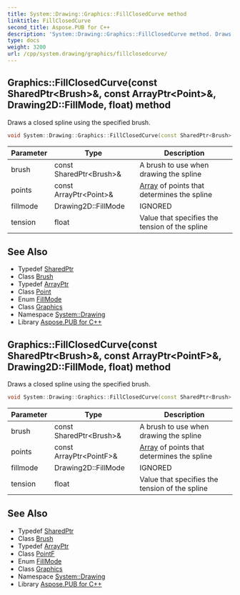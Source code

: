 ```yaml
---
title: System::Drawing::Graphics::FillClosedCurve method
linktitle: FillClosedCurve
second_title: Aspose.PUB for C++
description: 'System::Drawing::Graphics::FillClosedCurve method. Draws a closed spline using the specified brush in C++.'
type: docs
weight: 3200
url: /cpp/system.drawing/graphics/fillclosedcurve/
---
```

## Graphics::FillClosedCurve(const SharedPtr\<Brush\>\&, const ArrayPtr\<Point\>\&, Drawing2D::FillMode, float) method


Draws a closed spline using the specified brush.

```cpp
void System::Drawing::Graphics::FillClosedCurve(const SharedPtr<Brush> &brush, const ArrayPtr<Point> &points, Drawing2D::FillMode fillmode=Drawing2D::FillMode::Alternate, float tension=0.5f)
```


| Parameter | Type | Description |
| --- | --- | --- |
| brush | const SharedPtr\<Brush\>\& | A brush to use when drawing the spline |
| points | const ArrayPtr\<Point\>\& | [Array](../../../system/array/) of points that determines the spline |
| fillmode | Drawing2D::FillMode | IGNORED |
| tension | float | Value that specifies the tension of the spline |

## See Also

* Typedef [SharedPtr](../../../system/sharedptr/)
* Class [Brush](../../brush/)
* Typedef [ArrayPtr](../../../system/arrayptr/)
* Class [Point](../../point/)
* Enum [FillMode](../../../system.drawing.drawing2d/fillmode/)
* Class [Graphics](../)
* Namespace [System::Drawing](../../)
* Library [Aspose.PUB for C++](../../../)
## Graphics::FillClosedCurve(const SharedPtr\<Brush\>\&, const ArrayPtr\<PointF\>\&, Drawing2D::FillMode, float) method


Draws a closed spline using the specified brush.

```cpp
void System::Drawing::Graphics::FillClosedCurve(const SharedPtr<Brush> &brush, const ArrayPtr<PointF> &points, Drawing2D::FillMode fillmode=Drawing2D::FillMode::Alternate, float tension=0.5f)
```


| Parameter | Type | Description |
| --- | --- | --- |
| brush | const SharedPtr\<Brush\>\& | A brush to use when drawing the spline |
| points | const ArrayPtr\<PointF\>\& | [Array](../../../system/array/) of points that determines the spline |
| fillmode | Drawing2D::FillMode | IGNORED |
| tension | float | Value that specifies the tension of the spline |

## See Also

* Typedef [SharedPtr](../../../system/sharedptr/)
* Class [Brush](../../brush/)
* Typedef [ArrayPtr](../../../system/arrayptr/)
* Class [PointF](../../pointf/)
* Enum [FillMode](../../../system.drawing.drawing2d/fillmode/)
* Class [Graphics](../)
* Namespace [System::Drawing](../../)
* Library [Aspose.PUB for C++](../../../)
